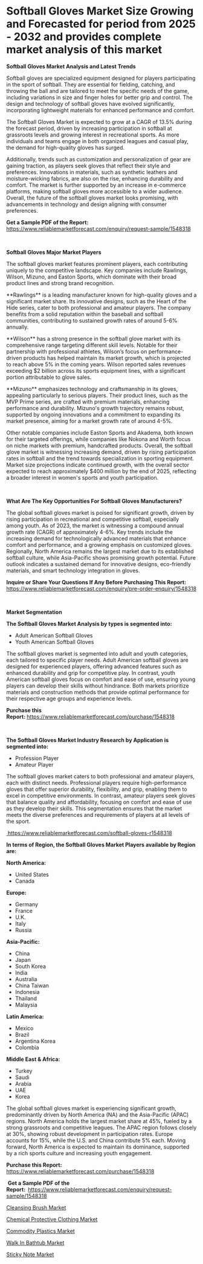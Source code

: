 <p><h1>Softball Gloves Market Size Growing and Forecasted for period from 2025 - 2032 and provides complete market analysis of this market</h1></p><p><strong>Softball Gloves Market Analysis and Latest Trends</strong></p>
<p><p>Softball gloves are specialized equipment designed for players participating in the sport of softball. They are essential for fielding, catching, and throwing the ball and are tailored to meet the specific needs of the game, including variations in size and finger holes for better grip and control. The design and technology of softball gloves have evolved significantly, incorporating lightweight materials for enhanced performance and comfort.</p><p>The Softball Gloves Market is expected to grow at a CAGR of 13.5% during the forecast period, driven by increasing participation in softball at grassroots levels and growing interest in recreational sports. As more individuals and teams engage in both organized leagues and casual play, the demand for high-quality gloves has surged.</p><p>Additionally, trends such as customization and personalization of gear are gaining traction, as players seek gloves that reflect their style and preferences. Innovations in materials, such as synthetic leathers and moisture-wicking fabrics, are also on the rise, enhancing durability and comfort. The market is further supported by an increase in e-commerce platforms, making softball gloves more accessible to a wider audience. Overall, the future of the softball gloves market looks promising, with advancements in technology and design aligning with consumer preferences.</p></p>
<p><strong>Get a Sample PDF of the Report:&nbsp;</strong> <a href="https://www.reliablemarketforecast.com/enquiry/request-sample/1548318?utm_campaign=1080&utm_medium=2&utm_source=Github&utm_content=ia&utm_term=05042025&utm_id=softball-gloves">https://www.reliablemarketforecast.com/enquiry/request-sample/1548318</a></p>
<p>&nbsp;</p>
<p><strong>Softball Gloves Major Market Players</strong></p>
<p><p>The softball gloves market features prominent players, each contributing uniquely to the competitive landscape. Key companies include Rawlings, Wilson, Mizuno, and Easton Sports, which dominate with their broad product lines and strong brand recognition.</p><p>**Rawlings** is a leading manufacturer known for high-quality gloves and a significant market share. Its innovative designs, such as the Heart of the Hide series, cater to both professional and amateur players. The company benefits from a solid reputation within the baseball and softball communities, contributing to sustained growth rates of around 5-6% annually.</p><p>**Wilson** has a strong presence in the softball glove market with its comprehensive range targeting different skill levels. Notable for their partnership with professional athletes, Wilson’s focus on performance-driven products has helped maintain its market growth, which is projected to reach above 5% in the coming years. Wilson reported sales revenues exceeding $2 billion across its sports equipment lines, with a significant portion attributable to glove sales.</p><p>**Mizuno** emphasizes technology and craftsmanship in its gloves, appealing particularly to serious players. Their product lines, such as the MVP Prime series, are crafted with premium materials, enhancing performance and durability. Mizuno's growth trajectory remains robust, supported by ongoing innovations and a commitment to expanding its market presence, aiming for a market growth rate of around 4-5%.</p><p>Other notable companies include Easton Sports and Akadema, both known for their targeted offerings, while companies like Nokona and Worth focus on niche markets with premium, handcrafted products. Overall, the softball glove market is witnessing increasing demand, driven by rising participation rates in softball and the trend towards specialization in sporting equipment. Market size projections indicate continued growth, with the overall sector expected to reach approximately $400 million by the end of 2025, reflecting a broader interest in women's sports and youth participation.</p></p>
<p>&nbsp;</p>
<p><strong>What Are The Key Opportunities For Softball Gloves Manufacturers?</strong></p>
<p><p>The global softball gloves market is poised for significant growth, driven by rising participation in recreational and competitive softball, especially among youth. As of 2023, the market is witnessing a compound annual growth rate (CAGR) of approximately 4-6%. Key trends include the increasing demand for technologically advanced materials that enhance comfort and performance, and a growing emphasis on customized gloves. Regionally, North America remains the largest market due to its established softball culture, while Asia-Pacific shows promising growth potential. Future outlook indicates a sustained demand for innovative designs, eco-friendly materials, and smart technology integration in gloves.</p></p>
<p><strong>Inquire or Share Your Questions If Any Before Purchasing This Report:</strong> <a href="https://www.reliablemarketforecast.com/enquiry/pre-order-enquiry/1548318?utm_campaign=1080&utm_medium=2&utm_source=Github&utm_content=ia&utm_term=05042025&utm_id=softball-gloves">https://www.reliablemarketforecast.com/enquiry/pre-order-enquiry/1548318</a></p>
<p>&nbsp;</p>
<p><strong>Market Segmentation</strong></p>
<p><strong>The Softball Gloves Market Analysis by types is segmented into:</strong></p>
<p><ul><li>Adult American Softball Gloves</li><li>Youth American Softball Gloves</li></ul></p>
<p><p>The softball gloves market is segmented into adult and youth categories, each tailored to specific player needs. Adult American softball gloves are designed for experienced players, offering advanced features such as enhanced durability and grip for competitive play. In contrast, youth American softball gloves focus on comfort and ease of use, ensuring young players can develop their skills without hindrance. Both markets prioritize materials and construction methods that provide optimal performance for their respective age groups and experience levels.</p></p>
<p><strong>Purchase this Report:&nbsp;</strong><a href="https://www.reliablemarketforecast.com/purchase/1548318?utm_campaign=1080&utm_medium=2&utm_source=Github&utm_content=ia&utm_term=05042025&utm_id=softball-gloves">https://www.reliablemarketforecast.com/purchase/1548318</a></p>
<p>&nbsp;</p>
<p><strong>The Softball Gloves Market Industry Research by Application is segmented into:</strong></p>
<p><ul><li>Profession Player</li><li>Amateur Player</li></ul></p>
<p><p>The softball gloves market caters to both professional and amateur players, each with distinct needs. Professional players require high-performance gloves that offer superior durability, flexibility, and grip, enabling them to excel in competitive environments. In contrast, amateur players seek gloves that balance quality and affordability, focusing on comfort and ease of use as they develop their skills. This segmentation ensures that the market meets the diverse preferences and requirements of players at all levels of the sport.</p></p>
<p><a href="https://www.reliablemarketforecast.com/softball-gloves-r1548318?utm_campaign=1080&utm_medium=2&utm_source=Github&utm_content=ia&utm_term=05042025&utm_id=softball-gloves">&nbsp;https://www.reliablemarketforecast.com/softball-gloves-r1548318</a></p>
<p><strong>In terms of Region, the Softball Gloves Market Players available by Region are:</strong></p>
<p>
    <p> <strong> North America: </strong>
        <ul>
            <li>United States</li>
            <li>Canada</li>
        </ul>
        </p> 
    <p> <strong> Europe: </strong>
        <ul>
            <li>Germany</li>
            <li>France</li>
            <li>U.K.</li>
            <li>Italy</li>
            <li>Russia</li>
        </ul>
        </p> 
    <p> <strong> Asia-Pacific: </strong>
        <ul>
            <li>China</li>
            <li>Japan</li>
            <li>South Korea</li>
            <li>India</li>
            <li>Australia</li>
            <li>China Taiwan</li>
            <li>Indonesia</li>
            <li>Thailand</li>
            <li>Malaysia</li>
        </ul>
        </p> 
    <p> <strong> Latin America: </strong>
        <ul>
            <li>Mexico</li>
            <li>Brazil</li>
            <li>Argentina Korea</li>
            <li>Colombia</li>
        </ul>
        </p> 
    <p> <strong> Middle East & Africa: </strong>
        <ul>
            <li>Turkey</li>
            <li>Saudi</li>
            <li>Arabia</li>
            <li>UAE</li>
            <li>Korea</li>
        </ul>
    </p>
    </p>
<p><p>The global softball gloves market is experiencing significant growth, predominantly driven by North America (NA) and the Asia-Pacific (APAC) regions. North America holds the largest market share at 45%, fueled by a strong grassroots and competitive leagues. The APAC region follows closely at 30%, showing robust development in participation rates. Europe accounts for 15%, while the U.S. and China contribute 5% each. Moving forward, North America is expected to maintain its dominance, supported by a rich sports culture and increasing youth engagement.</p></p>
<p><strong>Purchase this Report: </strong><a href="https://www.reliablemarketforecast.com/purchase/1548318?utm_campaign=1080&utm_medium=2&utm_source=Github&utm_content=ia&utm_term=05042025&utm_id=softball-gloves">https://www.reliablemarketforecast.com/purchase/1548318</a></p>
<p>&nbsp;<strong>Get a Sample PDF of the Report:&nbsp;&nbsp;</strong><a href="https://www.reliablemarketforecast.com/enquiry/request-sample/1548318?utm_campaign=1080&utm_medium=2&utm_source=Github&utm_content=ia&utm_term=05042025&utm_id=softball-gloves">https://www.reliablemarketforecast.com/enquiry/request-sample/1548318</a></p>
<p><strong></strong></p>
<p><p><a href="https://github.com/rueffmuoloqw/Market-Research-Report-List-1/blob/main/cleansing-brush-market.md?utm_campaign=1080&utm_medium=2&utm_source=Github&utm_content=ia&utm_term=05042025&utm_id=softball-gloves">Cleansing Brush Market</a></p><p><a href="https://github.com/atawanyeze/Market-Research-Report-List-1/blob/main/chemical-protective-clothing-market.md?utm_campaign=1080&utm_medium=2&utm_source=Github&utm_content=ia&utm_term=05042025&utm_id=softball-gloves">Chemical Protective Clothing Market</a></p><p><a href="https://github.com/onutsheinz/Market-Research-Report-List-1/blob/main/commodity-plastics-market.md?utm_campaign=1080&utm_medium=2&utm_source=Github&utm_content=ia&utm_term=05042025&utm_id=softball-gloves">Commodity Plastics Market</a></p><p><a href="https://github.com/pezezlarue7h/Market-Research-Report-List-1/blob/main/walk-in-bathtub-market.md?utm_campaign=1080&utm_medium=2&utm_source=Github&utm_content=ia&utm_term=05042025&utm_id=softball-gloves">Walk In Bathtub Market</a></p><p><a href="https://github.com/lazloklitz2e/Market-Research-Report-List-1/blob/main/sticky-note-market.md?utm_campaign=1080&utm_medium=2&utm_source=Github&utm_content=ia&utm_term=05042025&utm_id=softball-gloves">Sticky Note Market</a></p></p>